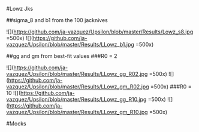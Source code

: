 #Lowz Jks

##sigma_8 and b1 from the 100 jacknives

![](https://github.com/ja-vazquez/Upsilon/blob/master/Results/Lowz_s8.jpg =500x)
![](https://github.com/ja-vazquez/Upsilon/blob/master/Results/LLowz_b1.jpg =500x)

##gg and gm from best-fit values
###R0 = 2 

![](https://github.com/ja-vazquez/Upsilon/blob/master/Results/LLowz_gg_R02.jpg =500x)
![](https://github.com/ja-vazquez/Upsilon/blob/master/Results/LLowz_gm_R02.jpg =500x)
###R0 = 10
![](https://github.com/ja-vazquez/Upsilon/blob/master/Results/LLowz_gg_R10.jpg =500x)
![](https://github.com/ja-vazquez/Upsilon/blob/master/Results/LLowz_gm_R10.jpg =500x)

#Mocks



